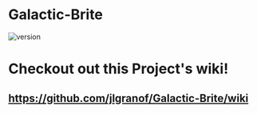 # Galactic-Brite

 ![version](https://img.shields.io/badge/version-1.0.0-blue.svg) 

  # Checkout out this Project's wiki!
https://github.com/jlgranof/Galactic-Brite/wiki
 ---